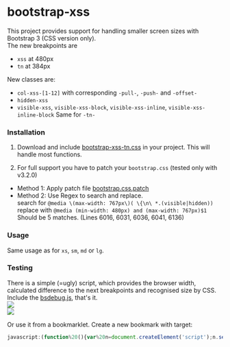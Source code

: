 bootstrap-xss
=============

This project provides support for handling smaller screen sizes with Bootstrap 3 (CSS version only).<br>
The new breakpoints are
* `xss` at 480px
* `tn` at 384px

New classes are:
* `col-xss-[1-12]` with corresponding `-pull-`, `-push-` and `-offset-`
* `hidden-xss`
* `visible-xss`, `visible-xss-block`, `visible-xss-inline`, `visible-xss-inline-block`
Same for `-tn-`

### Installation

1. Download and include [bootstrap-xss-tn.css](https://raw.githubusercontent.com/auipga/bootstrap-xss/master/bootstrap-xss-tn.css) in your project. This will handle most functions.

2. For full support you have to patch your `bootstrap.css` (tested only with v3.2.0)

  * Method 1: Apply patch file [bootstrap.css.patch](https://raw.githubusercontent.com/auipga/bootstrap-xss/master/bootstrap.css.patch)
  * Method 2: Use Regex to search and replace.<br>
search for `@media \(max-width: 767px\)( \{\n\ *.(visible|hidden))`<br>
replace with `@media (min-width: 480px) and (max-width: 767px)$1`<br>
Should be 5 matches. (Lines 6016, 6031, 6036, 6041, 6136)

### Usage

Same usage as for `xs`, `sm`, `md` or `lg`.

### Testing
There is a simple (=ugly) script, which provides the browser width, calculated difference to the next breakpoints and recognised size by CSS. Include the [bsdebug.js](https://github.com/auipga/bootstrap-xxs/blob/master/bsdebug.js), that's it.<br>
![](https://raw.githubusercontent.com/auipga/bootstrap-xxs/master/doc_images/bsdebug_1.png)<br>
![](https://raw.githubusercontent.com/auipga/bootstrap-xxs/master/doc_images/bsdebug_2.png)

Or use it from a bookmarklet. Create a new bookmark with target:
```javascript
javascript:(function%20(){var%20n=document.createElement('script');n.setAttribute('language','JavaScript');n.setAttribute('src','https://raw.githubusercontent.com/auipga/bootstrap-xxs/master/bsdebug_bookmarklet.js?rand='+new%20Date().getTime()'+);document.body.appendChild(n);})();
```
